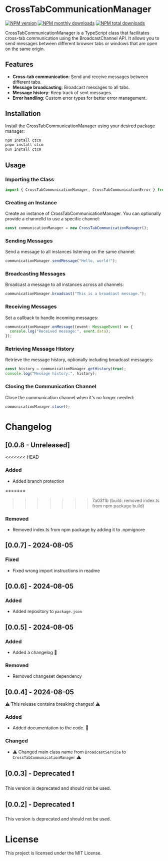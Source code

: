 # CrossTabCommunicationManager

[![NPM version](https://img.shields.io/npm/v/ctcm.svg?style=flat)](https://www.npmjs.com/package/ctcm) [![NPM monthly downloads](https://img.shields.io/npm/dm/ctcm.svg?style=flat)](https://npmjs.org/package/ctcm) [![NPM total downloads](https://img.shields.io/npm/dt/ctcm.svg?style=flat)](https://npmjs.org/package/ctcm)

CrossTabCommunicationManager is a TypeScript class that facilitates cross-tab communication using the BroadcastChannel API. It allows you to send messages between different browser tabs or windows that are open on the same origin.

## Features

- **Cross-tab communication**: Send and receive messages between different tabs.
- **Message broadcasting**: Broadcast messages to all tabs.
- **Message history**: Keep track of sent messages.
- **Error handling**: Custom error types for better error management.

## Installation

Install the CrossTabCommunicationManager using your desired package manager:

```sh
npm install ctcm
pnpm install ctcm
bun install ctcm
```

## Usage

### Importing the Class

```typescript
import { CrossTabCommunicationManager, CrossTabCommunicationError } from "ctcm";
```

### Creating an Instance

Create an instance of CrossTabCommunicationManager. You can optionally provide a channelId to use a specific channel:

```typescript
const communicationManager = new CrossTabCommunicationManager();
```

### Sending Messages

Send a message to all instances listening on the same channel:

```typescript
communicationManager.sendMessage("Hello, world!");
```

### Broadcasting Messages

Broadcast a message to all instances across all channels:

```typescript
communicationManager.broadcast("This is a broadcast message.");
```

### Receiving Messages

Set a callback to handle incoming messages:

```typescript
communicationManager.onMessage((event: MessageEvent) => {
  console.log("Received message:", event.data);
});
```

### Retrieving Message History

Retrieve the message history, optionally including broadcast messages:

```typescript
const history = communicationManager.getHistory(true);
console.log("Message history:", history);
```

### Closing the Communication Channel

Close the communication channel when it's no longer needed:

```typescript
communicationManager.close();
```

# Changelog

## [0.0.8 - Unreleased]

<<<<<<< HEAD
### Added

- Added branch protection

=======
>>>>>>> 7a03f1b (build: removed index.ts from npm package build)
### Removed

- Removed index.ts from npm package by adding it to .npmignore

## [0.0.7] - 2024-08-05

### Fixed

- Fixed wrong import instructions in readme

## [0.0.6] - 2024-08-05

### Added

- Added repository to `package.json`

## [0.0.5] - 2024-08-05

### Added

- Added a changelog 🥳

### Removed

- Removed changeset dependency

## [0.0.4] - 2024-08-05

⚠️ This release contains breaking changes! ⚠️

### Added

- Added documentation to the code. 📝

### Changed

- ⚠️ Changed main class name from `BroadcastService` to `CrossTabCommunicationManager` ⚠️

## [0.0.3] - Deprecated ❗

This version is deprecated and should not be used.

## [0.0.2] - Deprecated ❗

This version is deprecated and should not be used.

# License

This project is licensed under the MIT License.
